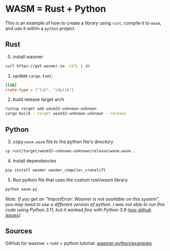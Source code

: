 # WASM = Rust + Python

This is an example of how to create a library using `rust`, compile it to `wasm`, and use it within a `python` project.

## Rust

0. install wasmer

```bash
curl https://get.wasmer.io -sSfL | sh
```

1. update `cargo.toml`:
```toml
[lib]
crate-type = ["lib", "cdylib"]
```

2. build release target arch
```bash
rustup target add wasm32-unknown-unknown
cargo build --target wasm32-unknown-unknown --release
```

## Python

3. copy `wasm.wasm` file to the python file's directory
```bash
cp rust/target/wasm32-unknown-unknown/release/wasm.wasm . 
```

4. Install dependencies

```bash
pip install wasmer wasmer_compiler_cranelift
```

5. Run python file that uses the custom rust/wasm library

```bash
python wasm.py
```
_Note: If you get an "ImportError: Wasmer is not available on this system", you may need to use a different version of python. I was not able to run this code using Python 3.11, but it worked fine with Python 3.9 ([see github issues](https://github.com/jimkring/python-sandbox-wasm/issues/1))._

## Sources

GitHub for wasmer + rust + python tutorial: [wasmer-python/examples](https://github.com/wasmerio/wasmer-python/tree/master/examples/appendices)